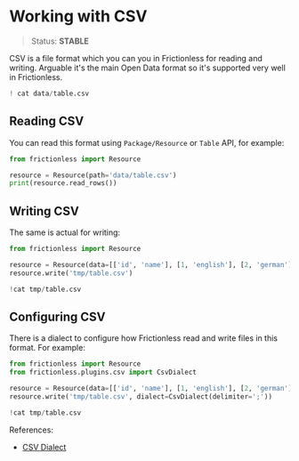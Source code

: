 # Working with CSV

> Status: **STABLE**

CSV is a file format which you can you in Frictionless for reading and writing. Arguable it's the main Open Data format so it's supported very well in Frictionless.

```python
! cat data/table.csv
```

## Reading CSV

You can read this format using `Package/Resource` or `Table` API, for example:

```python
from frictionless import Resource

resource = Resource(path='data/table.csv')
print(resource.read_rows())
```

## Writing CSV

The same is actual for writing:

```python
from frictionless import Resource

resource = Resource(data=[['id', 'name'], [1, 'english'], [2, 'german']])
resource.write('tmp/table.csv')
```

```python
!cat tmp/table.csv
```

## Configuring CSV

There is a dialect to configure how Frictionless read and write files in this format. For example:

```python
from frictionless import Resource
from frictionless.plugins.csv import CsvDialect

resource = Resource(data=[['id', 'name'], [1, 'english'], [2, 'german']])
resource.write('tmp/table.csv', dialect=CsvDialect(delimiter=';'))
```

```python
!cat tmp/table.csv
```

References:
- [CSV Dialect](https://frictionlessdata.io/tooling/python/formats-reference/#csv)
